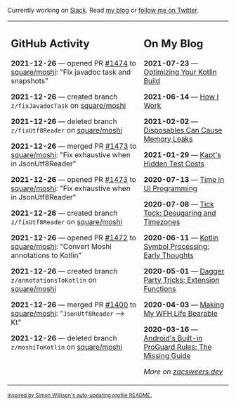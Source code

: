 Currently working on [Slack](https://slack.com/). Read [my blog](https://zacsweers.dev/) or [follow me on Twitter](https://twitter.com/ZacSweers).

<table><tr><td valign="top" width="60%">

## GitHub Activity
<!-- githubActivity starts -->
**2021-12-26** — opened PR [#1474](https://github.com/square/moshi/pull/1474) to [square/moshi](https://github.com/square/moshi): "Fix javadoc task and snapshots"

**2021-12-26** — created branch `z/fixJavadocTask` on [square/moshi](https://github.com/square/moshi)

**2021-12-26** — deleted branch `z/fixUtf8Reader` on [square/moshi](https://github.com/square/moshi)

**2021-12-26** — merged PR [#1473](https://github.com/square/moshi/pull/1473) to [square/moshi](https://github.com/square/moshi): "Fix exhaustive when in JsonUtf8Reader"

**2021-12-26** — opened PR [#1473](https://github.com/square/moshi/pull/1473) to [square/moshi](https://github.com/square/moshi): "Fix exhaustive when in JsonUtf8Reader"

**2021-12-26** — created branch `z/fixUtf8Reader` on [square/moshi](https://github.com/square/moshi)

**2021-12-26** — opened PR [#1472](https://github.com/square/moshi/pull/1472) to [square/moshi](https://github.com/square/moshi): "Convert Moshi annotations to Kotlin"

**2021-12-26** — created branch `z/annotationsToKotlin` on [square/moshi](https://github.com/square/moshi)

**2021-12-26** — merged PR [#1400](https://github.com/square/moshi/pull/1400) to [square/moshi](https://github.com/square/moshi): "`JsonUtf8Reader` --> Kt"

**2021-12-26** — deleted branch `z/moshiToKotlin` on [square/moshi](https://github.com/square/moshi)
<!-- githubActivity ends -->
</td><td valign="top" width="40%">

## On My Blog
<!-- blog starts -->
**2021-07-23** — [Optimizing Your Kotlin Build](https://www.zacsweers.dev/optimizing-your-kotlin-build/)

**2021-06-14** — [How I Work](https://www.zacsweers.dev/how-i-work/)

**2021-02-02** — [Disposables Can Cause Memory Leaks](https://www.zacsweers.dev/disposables-can-cause-memory-leaks/)

**2021-01-29** — [Kapt's Hidden Test Costs](https://www.zacsweers.dev/kapts-hidden-test-costs/)

**2020-07-13** — [Time in UI Programming](https://www.zacsweers.dev/time-in-ui/)

**2020-07-08** — [Tick Tock: Desugaring and Timezones](https://www.zacsweers.dev/ticktock-desugaring-timezones/)

**2020-06-11** — [Kotlin Symbol Processing: Early Thoughts](https://www.zacsweers.dev/kotlin-symbol-processor-early-thoughts/)

**2020-05-01** — [Dagger Party Tricks: Extension Functions](https://www.zacsweers.dev/dagger-party-tricks-extension-functions/)

**2020-04-03** — [Making My WFH Life Bearable](https://www.zacsweers.dev/making-wfh-life-bearable/)

**2020-03-16** — [Android's Built-in ProGuard Rules: The Missing Guide](https://www.zacsweers.dev/android-proguard-rules/)
<!-- blog ends -->
_More on [zacsweers.dev](https://zacsweers.dev/)_
</td></tr></table>

<sub><a href="https://simonwillison.net/2020/Jul/10/self-updating-profile-readme/">Inspired by Simon Willison's auto-updating profile README.</a></sub>